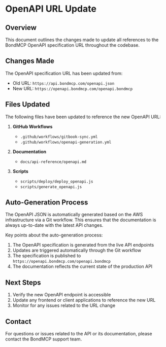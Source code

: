 # OpenAPI URL Update

## Overview

This document outlines the changes made to update all references to the BondMCP OpenAPI specification URL throughout the codebase.

## Changes Made

The OpenAPI specification URL has been updated from:

- Old URL: `https://api.bondmcp.com/openapi.json`
- New URL: `https://openapi.bondmcp.com/openapi.bondmcp`

## Files Updated

The following files have been updated to reference the new OpenAPI URL:

1. **GitHub Workflows**
   - `.github/workflows/gitbook-sync.yml`
   - `.github/workflows/openapi-generation.yml`

2. **Documentation**
   - `docs/api-reference/openapi.md`

3. **Scripts**
   - `scripts/deploy/deploy_openapi.js`
   - `scripts/generate_openapi.js`

## Auto-Generation Process

The OpenAPI JSON is automatically generated based on the AWS infrastructure via a Git workflow. This ensures that the documentation is always up-to-date with the latest API changes.

Key points about the auto-generation process:

1. The OpenAPI specification is generated from the live API endpoints
2. Updates are triggered automatically through the Git workflow
3. The specification is published to `https://openapi.bondmcp.com/openapi.bondmcp`
4. The documentation reflects the current state of the production API

## Next Steps

1. Verify the new OpenAPI endpoint is accessible
2. Update any frontend or client applications to reference the new URL
3. Monitor for any issues related to the URL change

## Contact

For questions or issues related to the API or its documentation, please contact the BondMCP support team.
